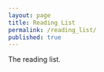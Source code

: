 ```yaml
---
layout: page
title: Reading List
permalink: /reading_list/
published: true
---
```


The reading list.
